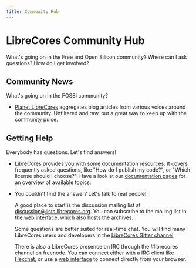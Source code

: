 ```yaml
---
title: Community Hub
---
```

# LibreCores Community Hub

What's going on in the Free and Open Silicon community? Where can I ask questions? How do I get involved?

## Community News
What's going on in the FOSSi community?

* [Planet LibreCores](/planet) aggregates blog articles from various voices around the community. Unfiltered and raw, but a great way to keep up with the community pulse.

## Getting Help
Everybody has questions. Let's find answers!

* LibreCores provides you with some documentation resources. It covers
  frequently asked questions, like "How do I publish my code?", or
  "Which license should I choose?". Have a look at our
  [documentation pages](docs) for an overview of available topics.
* You couldn't find the answer? Let's talk to real people!

  A good place to start is the discussion mailing list at 
  [discussion@lists.librecores.org](mailto:discussion@lists.librecores.org).
  You can subscribe to the mailing list in the 
  [web interface](https://lists.librecores.org/listinfo/discussion), which 
  also hosts the archives.

  Some questions are better suited for real-time chat. You will find many LibreCores
  users and developers in the [LibreCores Gitter channel](https://gitter.im/librecores/Lobby)

  There is also a LibreCores presence on IRC through the #librecores channel on freenode.
  You can connect either with a IRC client like [Hexchat](https://hexchat.github.io/),
  or use a [web interface](https://webchat.freenode.net/#fossi) to connect 
  directly from your browser.
